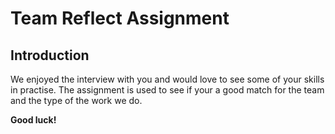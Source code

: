 # Team Reflect Assignment

## Introduction

We enjoyed the interview with you and would love to see some of your
skills in practise. The assignment is used to see if your a good match
for the team and the type of the work we do.

**Good luck!**